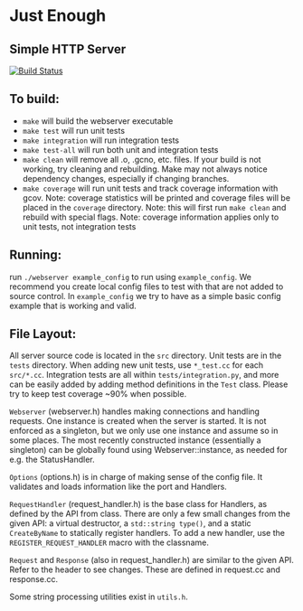 # Just Enough
## Simple HTTP Server



[![Build Status](https://travis-ci.org/UCLA-CS130/Just-Enough.svg?branch=master)](https://travis-ci.org/UCLA-CS130/Just-Enough)

## To build:
* `make` will build the webserver executable
* `make test` will run unit tests
* `make integration` will run integration tests
* `make test-all` will run both unit and integration tests
* `make clean` will remove all .o, .gcno, etc. files.
	If your build is not working, try cleaning and rebuilding.
	Make may not always notice dependency changes, especially if changing branches.
* `make coverage` will run unit tests and track coverage information with gcov.
	Note: coverage statistics will be printed and coverage files will be placed in the `coverage` directory.
	Note: this will first run `make clean` and rebuild with special flags.
	Note: coverage information applies only to unit tests, not integration tests

## Running:
run `./webserver example_config` to run using `example_config`. We recommend you create local config files
to test with that are not added to source control.
In `example_config` we try to have as a simple basic config example that is working and valid.

## File Layout:
All server source code is located in the `src` directory.
Unit tests are in the `tests` directory.
When adding new unit tests, use `*_test.cc` for each `src/*.cc`.
Integration tests are all within `tests/integration.py`, and more can be easily added by
adding method definitions in the `Test` class.
Please try to keep test coverage ~90% when possible.

`Webserver` (webserver.h) handles making connections and handling requests.
One instance is created when the server is started. It is not enforced as a singleton,
but we only use one instance and assume so in some places.
The most recently constructed instance (essentially a singleton) can be globally found using Webserver::instance,
as needed for e.g. the StatusHandler.

`Options` (options.h) is in charge of making sense of the config file.
It validates and loads information like the port and Handlers.

`RequestHandler` (request_handler.h) is the base class for Handlers, as defined by the API from class.
There are only a few small changes from the given API: a virtual destructor, a `std::string type()`,
and a static `CreateByName` to statically register handlers.
To add a new handler, use the `REGISTER_REQUEST_HANDLER` macro with the classname.

`Request` and `Response` (also in request_handler.h) are similar to the given API. Refer to the header to see changes.
These are defined in request.cc and response.cc.

Some string processing utilities exist in `utils.h`.
